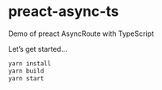 # preact-async-ts

Demo of preact AsyncRoute with TypeScript

Let’s get started…

```sh
yarn install
yarn build
yarn start
```